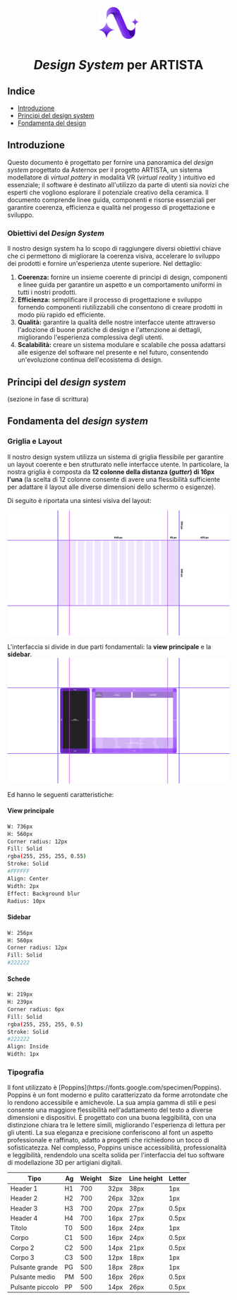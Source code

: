 <p align="center">
  <a href="https://www.asternox.it/">
    <img src="https://github.com/AsternoxCode/artista_design_system/blob/9d8764566972b2cb412d58c852ce795f82b59c33/LOGO-TRASPARENTE.png" alt="Asternox Logo" height=72>
  </a>
  
<h1 align="center"><i>Design System</i> per ARTISTA</h3>

## Indice

- [Introduzione](#introduzione)
- [Principi del design system](#principi-design)
- [Fondamenta del design](#fondamenta-design)



## Introduzione
Questo documento è progettato per fornire una panoramica del <i>design system</i> progettato da Asternox per il progetto ARTISTA, un sistema modellatore di <i>virtual pottery</i> in modalità VR (<i>virtual reality </i>) intuitivo ed essenziale; il software è destinato all'utilizzo da parte di utenti sia novizi che esperti che vogliono esplorare il potenziale creativo della ceramica.
Il documento comprende linee guida, componenti e risorse essenziali per garantire coerenza, efficienza e qualità nel progesso di progettazione e sviluppo.

<h3>Obiettivi del <i>Design System</i></h3>
Il nostro design system ha lo scopo di raggiungere diversi obiettivi chiave che ci permettono di migliorare la coerenza visiva, accelerare lo sviluppo dei prodotti e fornire un'esperienza utente superiore. Nel dettaglio:

<ol>
  <li><b>Coerenza:</b> fornire un insieme coerente di principi di design, componenti e linee guida per garantire un aspetto e un comportamento uniformi in tutti i nostri prodotti.</li>
  <li><b>Efficienza:</b> semplificare il processo di progettazione e sviluppo fornendo componenti riutilizzabili che consentono di creare prodotti in modo più rapido ed efficiente.</li>
  <li><b>Qualità:</b> garantire la qualità delle nostre interfacce utente attraverso l'adozione di buone pratiche di design e l'attenzione ai dettagli, migliorando l'esperienza complessiva degli utenti.</li>
  <li><b>Scalabilità:</b> creare un sistema modulare e scalabile che possa adattarsi alle esigenze del software nel presente e nel futuro, consentendo un'evoluzione continua dell'ecosistema di design.</li>
</ol>

## Principi del <i>design system</i>
(sezione in fase di scrittura)


## Fondamenta del <i>design system</i>
<h3>Griglia e Layout</h3>
Il nostro design system utilizza un sistema di griglia flessibile per garantire un layout coerente e ben strutturato nelle interfacce utente. In particolare, la nostra griglia è composta da <strong>12 colonne della distanza (<i>gutter</i>) di 16px l'una</strong> (la scelta di 12 colonne consente di avere una flessibilità sufficiente per adattare il layout alle diverse dimensioni dello schermo o esigenze).

Di seguito è riportata una sintesi visiva del layout:

<img src="https://github.com/AsternoxCode/artista_design_system/blob/9d8764566972b2cb412d58c852ce795f82b59c33/layout/Layout.png" alt="Layout generale di ARTISTA">

L'interfaccia si divide in due parti fondamentali: la <strong>view principale</strong> e la <strong>sidebar</strong>.
<img src="https://github.com/AsternoxCode/artista_design_system/blob/9d8764566972b2cb412d58c852ce795f82b59c33/layout/Layout-Padding.png" alt="Layout generale di ARTISTA, compreso di padding">


Ed hanno le seguenti caratteristiche:
<h4>View principale</h4>
  
```bash
W: 736px
H: 560px
Corner radius: 12px
Fill: Solid
rgba(255, 255, 255, 0.55)
Stroke: Solid
#FFFFFF
Align: Center
Width: 2px
Effect: Background blur
Radius: 10px
```

<h4>Sidebar</h4>

```bash
W: 256px
H: 560px
Corner radius: 12px
Fill: Solid
#222222
```
<h4>Schede</h4>
  
```bash
W: 219px
H: 239px
Corner radius: 6px
Fill: Solid
rgba(255, 255, 255, 0.5)
Stroke: Solid
#222222
Align: Inside
Width: 1px
```

<h3>Tipografia</h3>
Il font utilizzato è [Poppins](https://fonts.google.com/specimen/Poppins).
Poppins è un font moderno e pulito caratterizzato da forme arrotondate che lo rendono accessibile e amichevole. La sua ampia gamma di stili e pesi consente una maggiore flessibilità nell'adattamento del testo a diverse dimensioni e dispositivi. È progettato con una buona leggibilità, con una distinzione chiara tra le lettere simili, migliorando l'esperienza di lettura per gli utenti. La sua eleganza e precisione conferiscono al font un aspetto professionale e raffinato, adatto a progetti che richiedono un tocco di sofisticatezza. Nel complesso, Poppins unisce accessibilità, professionalità e leggibilità, rendendolo una scelta solida per l'interfaccia del tuo software di modellazione 3D per artigiani digitali.


|   Tipo           | Ag | Weight | Size | Line height | Letter |
|------------------|----|--------|------|-------------|--------|
| Header 1         | H1 |  700   | 32px |  38px       | 1px    |
| Header 2         | H2 |  700   | 26px |  32px       | 1px    |
| Header 3         | H3 |  700   | 20px |  27px       | 0.5px  |
| Header 4         | H4 |  700   | 16px |  27px       | 0.5px  |
|  Titolo          | T0 |  500   | 16px |  24px       | 1px    |
|  Corpo           | C1 |  500   | 16px |  24px       | 0.5px  |
|  Corpo 2         | C2 |  500   | 14px |  21px       | 0.5px  |
|  Corpo 3         | C3 |  500   | 12px |  18px       | 1px    |
| Pulsante grande  | PG |  500   | 18px |  28px       | 1px    |
| Pulsante medio   | PM |  500   | 16px |  26px       | 0.5px  |
| Pulsante piccolo | PP |  500   | 14px |  26px       | 0.5px  |
